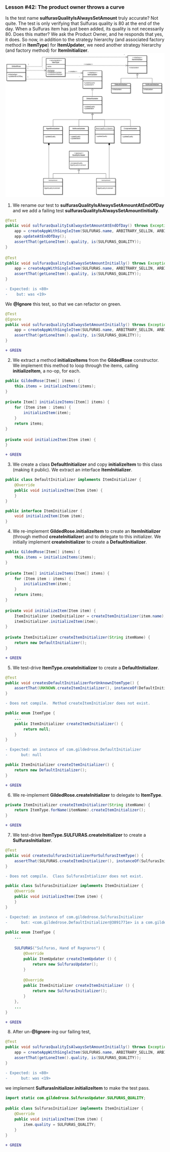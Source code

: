 ### Lesson #42: The product owner throws a curve
Is the test name **sulfurasQualityIsAlwaysSetAmount** truly accurate?  Not quite.  The test is only verifying that Sulfuras quality is 80 at the end of the day.  When a Sulfuras item has just been added, its quality is not necessarily 80.  Does this matter?  We ask the Product Owner, and he responds that yes, it does.
So now, in addition to the strategy hierarchy (and associated factory method in **ItemType**) for **ItemUpdater**, we need another strategy hierarchy (and factory method) for **ItemInitializer**.
![](https://github.com/d215steinberg/GildedRose-Java/blob/Lesson%2342/images/Lesson%20%2342.png)
1. We rename our test to **sulfurasQualityIsAlwaysSetAmountAtEndOfDay** and we add a failing test **sulfurasQualityIsAlwaysSetAmountInitially**.  
```java
@Test
public void sulfurasQualityIsAlwaysSetAmountAtEndOfDay() throws Exception {
    app = createAppWithSingleItem(SULFURAS.name, ARBITRARY_SELLIN, ARBITRARY_QUALITY);
    app.updateAtEndOfDay();
    assertThat(getLoneItem().quality, is(SULFURAS_QUALITY));
}

@Test
public void sulfurasQualityIsAlwaysSetAmountInitially() throws Exception {
    app = createAppWithSingleItem(SULFURAS.name, ARBITRARY_SELLIN, ARBITRARY_QUALITY);
    assertThat(getLoneItem().quality, is(SULFURAS_QUALITY));
}
```
```diff
- Expected: is <80>
-    but: was <19>
```
We **@Ignore** this test, so that we can refactor on green.
```java
@Test
@Ignore
public void sulfurasQualityIsAlwaysSetAmountInitially() throws Exception {
    app = createAppWithSingleItem(SULFURAS.name, ARBITRARY_SELLIN, ARBITRARY_QUALITY);
    assertThat(getLoneItem().quality, is(SULFURAS_QUALITY));
}
```
```diff
+ GREEN
```
2. We extract a method **initializeItems** from the **GildedRose** constructor.  We implement this method to loop through the items, calling **initializeItem**, a no-op, for each.
```java
public GildedRose(Item[] items) {
    this.items = initializeItems(items);
}

private Item[] initializeItems(Item[] items) {
    for (Item item : items) {
        initializeItem(item);
    }
    return items;
}

private void initializeItem(Item item) {
}
```
```diff
+ GREEN
```
3. We create a class **DefaultInitializer** and copy **initializeItem** to this class (making it public).  We extract an interface **ItemInitializer**.
```java
public class DefaultInitializer implements ItemInitializer {
    @Override
    public void initializeItem(Item item) {
    }
}
```
```java
public interface ItemInitializer {
    void initializeItem(Item item);
}
```
4. We re-implement **GildedRose.initializeItem** to create an **ItemInitializer** (through method **createInitializer**) and to delegate to this initializer.  We initially implement **createInitializer** to create a **DefaultInitializer**. 
```java
public GildedRose(Item[] items) {
    this.items = initializeItems(items);
}

private Item[] initializeItems(Item[] items) {
    for (Item item : items) {
        initializeItem(item);
    }
    return items;
}

private void initializeItem(Item item) {
    ItemInitializer itemInitializer = createItemInitializer(item.name);
    itemInitializer.initializeItem(item);
}

private ItemInitializer createItemInitializer(String itemName) {
    return new DefaultInitializer();
}
```
```diff
+ GREEN
```
5. We test-drive **ItemType.createInitializer** to create a **DefaultInitializer**.
```java
@Test
public void createsDefaultInitializerForUnknownItemType() {
    assertThat(UNKNOWN.createItemInitializer(), instanceOf(DefaultInitializer.class));
}
```
```diff
- Does not compile.  Method createItemInitialzer does not exist.
```
```java
public enum ItemType {
    ...
    public ItemInitializer createItemInitializer() {
        return null;
    }
}
```
```diff
- Expected: an instance of com.gildedrose.DefaultInitializer
-      but: null
```
```java
public ItemInitializer createItemInitializer() {
    return new DefaultInitializer();
}
```
```diff
+ GREEN
```
6. We re-implement **GildedRose.createInitializer** to delegate to **ItemType**.
```java
private ItemInitializer createItemInitializer(String itemName) {
    return ItemType.forName(itemName).createItemInitializer();
}
```
```diff
+ GREEN
```
7. We test-drive **ItemType.SULFURAS.createInitializer** to create a **SulfurasInitializer**.
```java
@Test
public void createsSulfurasInitializerForSulfurasItemType() {
    assertThat(SULFURAS.createItemInitializer(), instanceOf(SulfurasInitializer.class));
}
```
```diff
- Does not compile.  Class SulfurasIntializer does not exist.
```
```java
public class SulfurasInitializer implements ItemInitializer { 
    @Override
    public void initializeItem(Item item) {
    }
}
```
```diff
- Expected: an instance of com.gildedrose.SulfurasInitializer
-      but: <com.gildedrose.DefaultInitializer@3891771e> is a com.gildedrose.DefaultInitializer
```
```java
public enum ItemType {
    ...

    SULFURAS("Sulfuras, Hand of Ragnaros") {
        @Override
        public ItemUpdater createItemUpdater () {
            return new SulfurasUpdater();
        }

        @Override
        public ItemInitializer createItemInitializer () {
            return new SulfurasInitializer();
        }
    },
    ...
}
```
```diff
+ GREEN
```
8. After un-**@Ignore**-ing our failing test,
```java
@Test
public void sulfurasQualityIsAlwaysSetAmountInitially() throws Exception {
    app = createAppWithSingleItem(SULFURAS.name, ARBITRARY_SELLIN, ARBITRARY_QUALITY);
    assertThat(getLoneItem().quality, is(SULFURAS_QUALITY));
}
```
```diff
- Expected: is <80>
-      but: was <19>
```
we implement **SulfurasInitializer.initializeItem** to make the test pass.
```java
import static com.gildedrose.SulfurasUpdater.SULFURAS_QUALITY;

public class SulfurasInitializer implements ItemInitializer {
    @Override
    public void initializeItem(Item item) {
        item.quality = SULFURAS_QUALITY;
    }
}
```
```diff
+ GREEN
```